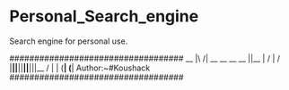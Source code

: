 # Personal_Search_engine
Search engine for personal use.

###################################
                              __
|\  /|       __  __  __  __ ||__
| \/ | \/   |__||__||__||__|||__
       /       |           |
            (__|        (__|
                  Author:~#Koushack
###################################            

